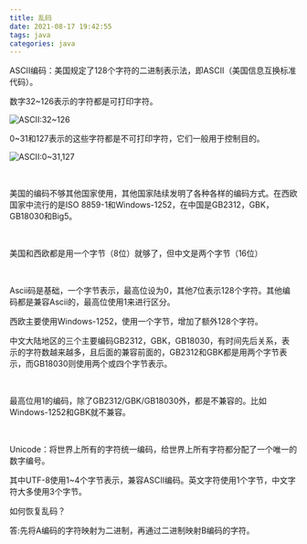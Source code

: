 ```yaml
---
title: 乱码
date: 2021-08-17 19:42:55
tags: java
categories: java
---
```


ASCII编码：美国规定了128个字符的二进制表示法，即ASCII（美国信息互换标准代码）。



数字32~126表示的字符都是可打印字符。

![ASCII:32~126](https://i.loli.net/2021/08/18/Ff3mCbyeoNtBswc.jpg)

0~31和127表示的这些字符都是不可打印字符，它们一般用于控制目的。

![ASCII:0~31,127](https://i.loli.net/2021/08/18/IOQ7fqUmaC9Vwb8.jpg)

​       

美国的编码不够其他国家使用，其他国家陆续发明了各种各样的编码方式。在西欧国家中流行的是ISO 8859-1和Windows-1252，在中国是GB2312，GBK，GB18030和Big5。

​    

美国和西欧都是用一个字节（8位）就够了，但中文是两个字节（16位）

​    

Ascii码是基础，一个字节表示，最高位设为0，其他7位表示128个字符。其他编码都是兼容Ascii的，最高位使用1来进行区分。

西欧主要使用Windows-1252，使用一个字节，增加了额外128个字符。

中文大陆地区的三个主要编码GB2312，GBK，GB18030，有时间先后关系，表示的字符数越来越多，且后面的兼容前面的，GB2312和GBK都是用两个字节表示，而GB18030则使用两个或四个字节表示。

​    

最高位用1的编码，除了GB2312/GBK/GB18030外，都是不兼容的。比如Windows-1252和GBK就不兼容。

​     

Unicode：将世界上所有的字符统一编码，给世界上所有字符都分配了一个唯一的数字编号。

其中UTF-8使用1~4个字节表示，兼容ASCII编码。英文字符使用1个字节，中文字符大多使用3个字节。



如何恢复乱码？

答:先将A编码的字符映射为二进制，再通过二进制映射B编码的字符。

